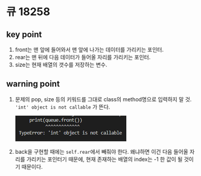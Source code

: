 # 큐 18258

## key point

1. front는 맨 앞에 들어와서 맨 앞에 나가는 데이터를 가리키는 포인터.
2. rear는 맨 뒤에 다음 데이터가 들어올 자리를 가리키는 포인터.
3. size는 현재 배열의 갯수를 저장하는 변수.

## warning point

1. 문제의 pop, size 등의 키워드를 그대로 class의 method명으로 입력하지 말 것. `'int' object is not callable` 가 뜬다.

   ![Alt text](image.png)

2. back을 구현할 때에는 `self.rear`에서 빼줘야 한다. 왜냐하면 이건 다음 들어올 자리를 가리키는 포인터기 때문에, 현재 존재하는 배열의 index는 -1 한 값이 될 것이기 때문이다.
